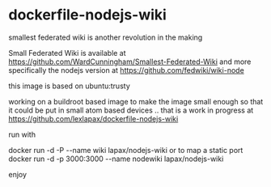 dockerfile-nodejs-wiki
======================

smallest federated wiki is another revolution in the making

Small Federated Wiki is available at https://github.com/WardCunningham/Smallest-Federated-Wiki and more specifically the nodejs version at https://github.com/fedwiki/wiki-node


this image is based on ubuntu:trusty 

working on a buildroot based image to make the image small enough so that it could be put in small atom based devices .. 
that is a work in progress at https://github.com/lexlapax/dockerfile-nodejs-wiki


run with

docker run -d -P --name wiki lapax/nodejs-wiki 
or to map a static port
docker run -d -p 3000:3000 --name nodewiki lapax/nodejs-wiki


enjoy
